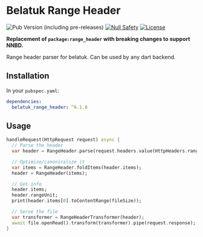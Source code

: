 # Belatuk Range Header

![Pub Version (including pre-releases)](https://img.shields.io/pub/v/belatuk_range_header?include_prereleases)
[![Null Safety](https://img.shields.io/badge/null-safety-brightgreen)](https://dart.dev/null-safety)
[![License](https://img.shields.io/github/license/dart-backend/belatuk-common-utilities)](https://github.com/dart-backend/belatuk-common-utilities/blob/main/packages/range_header/LICENSE)

**Replacement of `package:range_header` with breaking changes to support NNBD.**

Range header parser for belatuk. Can be used by any dart backend.

## Installation

In your `pubspec.yaml`:

```yaml
dependencies:
  belatuk_range_header: ^6.1.0
```

## Usage

```dart
handleRequest(HttpRequest request) async {
  // Parse the header
  var header = RangeHeader.parse(request.headers.value(HttpHeaders.rangeHeader));

  // Optimize/canonicalize it
  var items = RangeHeader.foldItems(header.items);
  header = RangeHeader(items);

  // Get info
  header.items;
  header.rangeUnit;
  print(header.items[0].toContentRange(fileSize));

  // Serve the file
  var transformer = RangeHeaderTransformer(header);
  await file.openRead().transform(transformer).pipe(request.response);
}
```
